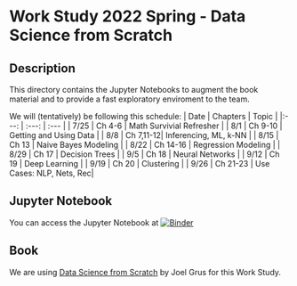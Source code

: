 Work Study 2022 Spring - Data Science from Scratch
===================================================

Description
------------
This directory contains the Jupyter Notebooks to augment the book material and to provide a fast exploratory enviroment to the team.

We will (tentatively) be following this schedule:
| Date | Chapters  | Topic                    |
|:---: |   :---:   | :---                     |
| 7/25 | Ch 4-6    | Math Survivial Refresher |
| 8/1  | Ch 9-10   | Getting and Using Data   |
| 8/8  | Ch 7,11-12| Inferencing, ML, k-NN    |
| 8/15 | Ch 13     | Naive Bayes Modeling     |
| 8/22 | Ch 14-16  | Regression Modeling      |
| 8/29 | Ch 17     | Decision Trees           |
| 9/5  | Ch 18     | Neural Networks          |
| 9/12  | Ch 19    | Deep Learning            |
| 9/19 | Ch 20     | Clustering               |
| 9/26 | Ch 21-23  | Use Cases: NLP, Nets, Rec|

Jupyter Notebook
----------------
You can access the Jupyter Notebook at [![Binder](https://mybinder.org/badge_logo.svg)](https://mybinder.org/v2/gh/bigfastdata/MLTrainingCourse/2022Spring?labpath=WSG2022Spring)

Book
-----
We are using [Data Science from Scratch](https://read.amazon.com/kp/embed?asin=B07QPC8RZX&preview=newtab&linkCode=kpe&ref_=cm_sw_r_kb_dp_QW18FP7G9SA4A12S7VQG) by Joel Grus for this Work Study. 
